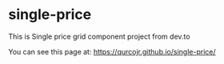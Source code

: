 # single-price

This is Single price grid component project from dev.to

You can see this page at: https://qurcojr.github.io/single-price/
